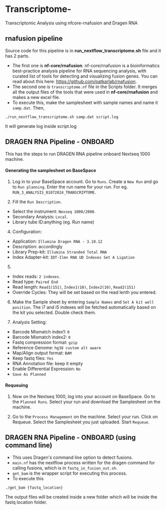 # Transcriptome-
Transcriptomic Analysis using nfcore-rnafusion and Dragen RNA

## rnafusion pipeline
Source code for this pipeline is in **run_nextflow_transcriptome.sh** file and it has 2 parts. 
* The first one is **nf-core/rnafusion**. nf-core/rnafusion is a bioinformatics best-practice analysis pipeline for RNA sequencing analysis, with curated list of tools for detecting and visualizing fusion genes. You can read about this here: https://github.com/patkarlab/rnafusion.
* The second one is `transcriptome.nf` file in the Scripts folder. It merges all the output files of the tools that were used in  **nf-core/rnafusion** and makes a new excel file. 
* To execute this, make the samplesheet with sample names and name it `samp.dat`. Then,
```
./run_nextflow_transcriptome.sh samp.dat script.log
```
It will generate log inside script.log

## DRAGEN RNA Pipeline - ONBOARD

This has the steps to run DRAGEN RNA pipeline onboard Nextseq 1000 machine.

#### Generating the samplesheet on BaseSpace

1. Log in to your BaseSpace account. Go to `Runs`. Create a `New Run` and go to `Run planning`. Enter the run name for your run. For eg. `RUN_3_ANALYSIS_01072024_TRANSCRIPTOME`.

2. Fill the `Run Description`.
* Select the instrument: `Nexseq 1000/2000`.
* Secondary Analysis: `Local`.
* Library tube ID:anything (eg. Run name)

4. Configuration:
* Application: `Illumina Dragen RNA - 3.10.12`
* Description: accordingly
* Library Prep-kit: `Illumina Stranded Total RNA`
* Index Adapter-kit: `IDT-Ilmn RNA UD Indexes Set A Ligation`

5.
* Index reads: `2 indexes`.
* Read type: `Paired End`
* Read length: `Read1(151)`, `Index1(10)`, `Index2(10)`, `Read2(151)`
* Override Cycles: They will be set based on the read lenth you entered.

6. Make the Sample sheet by entering `Sample Names` and `Set A kit well position`.
The i7 and i5 indexes will be fetched automatically based on the kit you selected. Double check them.

7. Analysis Setting:
* Barcode Mismatch index1: `0`
* Barcode Mismatch index2: `0`
* Fastq compression format: `gzip`
* Reference Genome: `hg38 custom alt aware`
* Map/Align output format: `BAM`
* Keep fastq files: `Yes`
* RNA Annotation file: keep it empty
* Enable Differential Expression: `No`
* `Save As Planned`


#### Requeuing

1. Now on the Nextseq 1000, log into your account on BaseSpace. Go to the `Planned Runs`. Select your run and download the Samplesheet on the machine.

2. Go to the `Process Management` on the machine. Select your run. Click on Requeue. Select the Samplesheet you just uploaded. Start `Requeue`.

## DRAGEN RNA Pipeline - ONBOARD (using command line)

* This uses Dragen's command line option to detect fusions.
* `main.nf` has the nextflow process written for the dragen command for calling fusions, which is in `fastq_in_fusion_out.sh`.
* `get_bam` is the wrapper script for executing this process. 
* To execute this
```
./get_bam {fastq_location}
```
The output files will be created inside a new folder which will be inside the fastq location folder.

